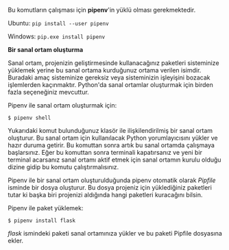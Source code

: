 Bu komutların çalışması için **pipenv**'in yüklü olması gerekmektedir.

Ubuntu: `pip install --user pipenv`

Windows: `pip.exe install pipenv`


**Bir sanal ortam oluşturma**

Sanal ortam, projenizin geliştirmesinde kullanacağınız paketleri sisteminize yüklemek yerine bu sanal ortama kurduğunuz ortama verilen isimdir. Buradaki amaç sisteminize gereksiz veya sisteminizin işleyişini bozacak işlemlerden kaçınmaktır. Python'da sanal ortamlar oluşturmak için birden fazla seçeneğiniz mevcuttur.

Pipenv ile sanal ortam oluşturmak için:

    $ pipenv shell

Yukarıdaki komut bulunduğunuz klasör ile ilişkilendirilmiş bir sanal ortam oluşturur. Bu sanal ortam için kullanılacak Python yorumlayıcısını yükler ve hazır duruma getirir. Bu komuttan sonra artık bu sanal ortamda çalışmaya başlarsınız. Eğer bu komuttan sonra terminali kapatırsanız ve yeni bir terminal acarsanız sanal ortamı aktif etmek için sanal ortamın kurulu olduğu dizine gidip bu komutu çalıştırmalısınız.

Pipenv ile bir sanal ortam oluşturulduğunda pipenv otomatik olarak *Pipfile* isminde bir dosya oluşturur. Bu dosya projeniz için yüklediğiniz paketleri tutar ki başka biri projenizi aldığında hangi paketleri kuracağını bilsin.

Pipenv ile paket yüklemek:

    $ pipenv install flask
    
*flask* ismindeki paketi sanal ortamınıza yükler ve bu paketi Pipfile dosyasına ekler.

